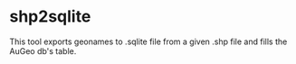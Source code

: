 # shp2sqlite
This tool exports geonames to .sqlite file from a given .shp file and fills the AuGeo db's table.
